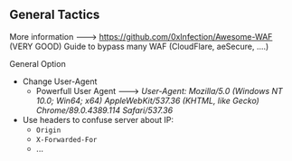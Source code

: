 
## General Tactics

More information ---> https://github.com/0xInfection/Awesome-WAF (VERY GOOD)
	Guide to bypass many WAF (CloudFlare, aeSecure, ....)

General Option
-   Change User-Agent
	- Powerfull User Agent ---> *User-Agent: Mozilla/5.0 (Windows NT 10.0; Win64; x64) AppleWebKit/537.36 (KHTML, like Gecko) Chrome/89.0.4389.114 Safari/537.36*
-   Use headers to confuse server about IP:
    -   `Origin`
    -   `X-Forwarded-For`
    -   ...

